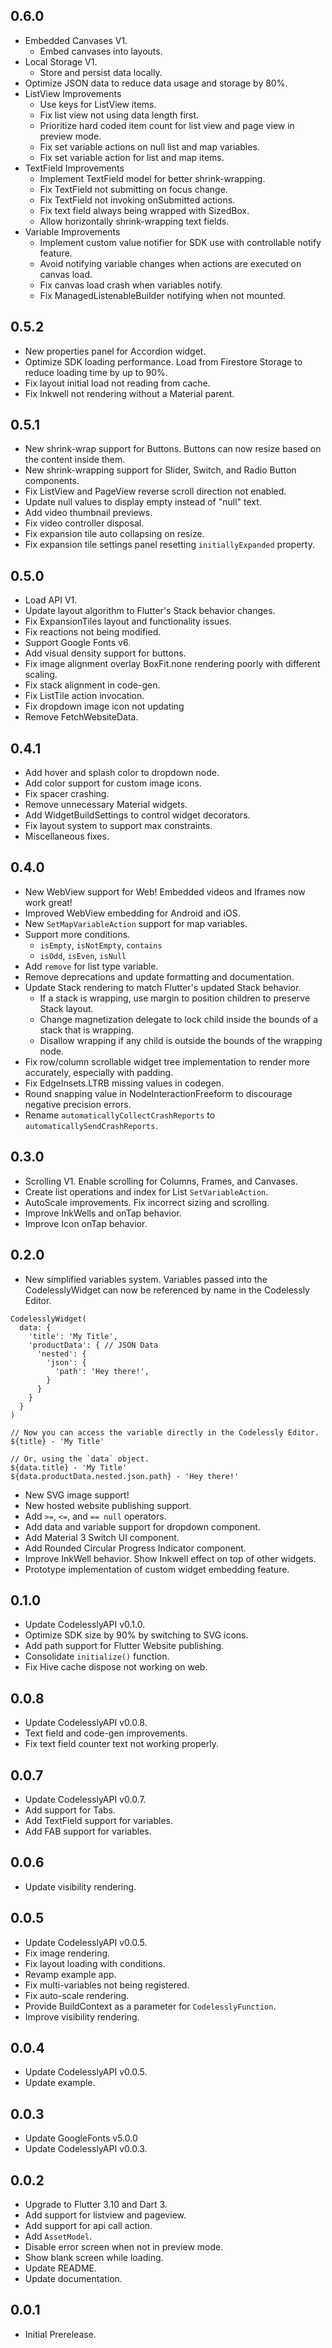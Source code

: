 ## 0.6.0
- Embedded Canvases V1.
  - Embed canvases into layouts.
- Local Storage V1.
  - Store and persist data locally.
- Optimize JSON data to reduce data usage and storage by 80%.
- ListView Improvements
  - Use keys for ListView items.
  - Fix list view not using data length first.
  - Prioritize hard coded item count for list view and page view in preview mode.
  - Fix set variable actions on null list and map variables.
  - Fix set variable action for list and map items.
- TextField Improvements
  - Implement TextField model for better shrink-wrapping.
  - Fix TextField not submitting on focus change.
  - Fix TextField not invoking onSubmitted actions.
  - Fix text field always being wrapped with SizedBox.
  - Allow horizontally shrink-wrapping text fields.
- Variable Improvements
  - Implement custom value notifier for SDK use with controllable notify feature.
  - Avoid notifying variable changes when actions are executed on canvas load.
  - Fix canvas load crash when variables notify.
  - Fix ManagedListenableBuilder notifying when not mounted.

## 0.5.2
- New properties panel for Accordion widget.
- Optimize SDK loading performance. Load from Firestore Storage to reduce loading time by up to 90%.
- Fix layout initial load not reading from cache.
- Fix Inkwell not rendering without a Material parent.

## 0.5.1
- New shrink-wrap support for Buttons. Buttons can now resize based on the content inside them.
- New shrink-wrapping support for Slider, Switch, and Radio Button components.
- Fix ListView and PageView reverse scroll direction not enabled.
- Update null values to display empty instead of "null" text.
- Add video thumbnail previews.
- Fix video controller disposal.
- Fix expansion tile auto collapsing on resize.
- Fix expansion tile settings panel resetting `initiallyExpanded` property.

## 0.5.0
- Load API V1.
- Update layout algorithm to Flutter's Stack behavior changes.
- Fix ExpansionTiles layout and functionality issues.
- Fix reactions not being modified.
- Support Google Fonts v6.
- Add visual density support for buttons.
- Fix image alignment overlay BoxFit.none rendering poorly with different scaling.
- Fix stack alignment in code-gen.
- Fix ListTile action invocation.
- Fix dropdown image icon not updating
- Remove FetchWebsiteData.

## 0.4.1
- Add hover and splash color to dropdown node.
- Add color support for custom image icons.
- Fix spacer crashing.
- Remove unnecessary Material widgets.
- Add WidgetBuildSettings to control widget decorators.
- Fix layout system to support max constraints.
- Miscellaneous fixes.

## 0.4.0
- New WebView support for Web! Embedded videos and Iframes now work great!
- Improved WebView embedding for Android and iOS.
- New `SetMapVariableAction` support for map variables.
- Support more conditions.
    - `isEmpty`, `isNotEmpty`, `contains`
    - `isOdd`, `isEven`, `isNull`
- Add `remove` for list type variable.
- Remove deprecations and update formatting and documentation.
- Update Stack rendering to match Flutter's updated Stack behavior.
  - If a stack is wrapping, use margin to position children to preserve Stack layout. 
  - Change magnetization delegate to lock child inside the bounds of a stack that is wrapping.
  - Disallow wrapping if any child is outside the bounds of the wrapping node.
- Fix row/column scrollable widget tree implementation to render more accurately, especially with padding.
- Fix EdgeInsets.LTRB missing values in codegen.
- Round snapping value in NodeInteractionFreeform to discourage negative precision errors.
- Rename `automaticallyCollectCrashReports` to `automaticallySendCrashReports`.

## 0.3.0
- Scrolling V1. Enable scrolling for Columns, Frames, and Canvases.
- Create list operations and index for List `SetVariableAction`.
- AutoScale improvements. Fix incorrect sizing and scrolling.
- Improve InkWells and onTap behavior.
- Improve Icon onTap behavior.

## 0.2.0
- New simplified variables system. Variables passed into the CodelesslyWidget can now be referenced by name in the Codelessly Editor.

```
CodelesslyWidget(
  data: {
    'title': 'My Title',
    'productData': { // JSON Data
      'nested': {
        'json': {
          'path': 'Hey there!',
        }
      }
    }
  }
)

// Now you can access the variable directly in the Codelessly Editor.
${title} - 'My Title'

// Or, using the `data` object.
${data.title} - 'My Title'
${data.productData.nested.json.path} - 'Hey there!'
```

- New SVG image support!
- New hosted website publishing support.
- Add `>=`, `<=`, and `== null` operators.
- Add data and variable support for dropdown component.
- Add Material 3 Switch UI component.
- Add Rounded Circular Progress Indicator component.
- Improve InkWell behavior. Show Inkwell effect on top of other widgets.
- Prototype implementation of custom widget embedding feature.

## 0.1.0
- Update CodelesslyAPI v0.1.0.
- Optimize SDK size by 90% by switching to SVG icons.
- Add path support for Flutter Website publishing.
- Consolidate `initialize()` function.
- Fix Hive cache dispose not working on web.

## 0.0.8
- Update CodelesslyAPI v0.0.8.
- Text field and code-gen improvements.
- Fix text field counter text not working properly.

## 0.0.7
- Update CodelesslyAPI v0.0.7.
- Add support for Tabs.
- Add TextField support for variables.
- Add FAB support for variables.

## 0.0.6
- Update visibility rendering.

## 0.0.5
- Update CodelesslyAPI v0.0.5.
- Fix image rendering.
- Fix layout loading with conditions.
- Revamp example app.
- Fix multi-variables not being registered.
- Fix auto-scale rendering.
- Provide BuildContext as a parameter for `CodelesslyFunction`.
- Improve visibility rendering.

## 0.0.4
- Update CodelesslyAPI v0.0.5.
- Update example.

## 0.0.3
- Update GoogleFonts v5.0.0
- Update CodelesslyAPI v0.0.3.

## 0.0.2
- Upgrade to Flutter 3.10 and Dart 3.
- Add support for listview and pageview.
- Add support for api call action.
- Add `AssetModel`.
- Disable error screen when not in preview mode.
- Show blank screen while loading.
- Update README.
- Update documentation.

## 0.0.1
- Initial Prerelease.